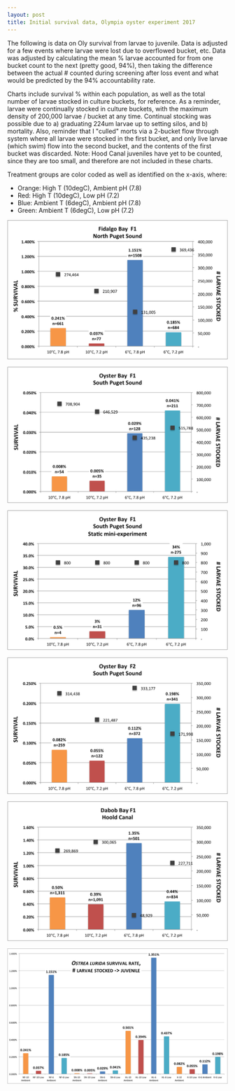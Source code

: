 ```yaml
---
layout: post
title: Initial survival data, Olympia oyster experiment 2017
---
```


The following is data on Oly survival from larvae to juvenile. Data is adjusted for a few events where larvae were lost due to overflowed bucket, etc. Data was adjusted by calculating the mean % larvae accounted for from one bucket count to the next (pretty good, 94%), then taking the difference between the actual # counted during screening after loss event and what would be predicted by the 94% accountability rate. 

Charts include survival % within each population, as well as the total number of larvae stocked in culture buckets, for reference. As a reminder, larvae were continually stocked in culture buckets, with the maximum density of 200,000 larvae / bucket at any time.  Continual stocking was possible due to a) graduating 224um larvae up to setting silos, and b) mortality. Also, reminder that I "culled" morts via a 2-bucket flow through system where all larvae were stocked in the first bucket, and only live larvae (which swim) flow into the second bucket, and the contents of the first bucket was discarded. Note: Hood Canal juveniles have yet to be counted, since they are too small, and therefore are not included in these charts. 

Treatment groups are color coded as well as identified on the x-axis, where:
  * Orange: High T (10degC), Ambient pH (7.8)
  * Red: High T (10degC), Low pH (7.2)
  * Blue: Ambient T (6degC), Ambient pH (7.8)
  * Green: Ambient T (6degC), Low pH (7.2)

![North Sound Survival Chart](https://github.com/laurahspencer/O.lurida_Stress/blob/master/Images/2017-08-28_NF-Survival-chart.png?raw=true)

![South South Survival Chart](https://github.com/laurahspencer/O.lurida_Stress/blob/master/Images/2017-08-28_SN-Survival-chart.png?raw=true)

![South South Static Survival Chart](https://github.com/laurahspencer/O.lurida_Stress/blob/master/Images/2017-08-28_SN-static-Survival-chart.png?raw=true)

![South South F2 (K) Survival Chart](https://github.com/laurahspencer/O.lurida_Stress/blob/master/Images/2017-08-28_K-Survival-chart.png?raw=true)

![Hood Canal Survival Chart](https://github.com/laurahspencer/O.lurida_Stress/blob/master/Images/2017-08-28_HL-Survival-chart.png?raw=true)

![All Pops Survival Chart](https://github.com/laurahspencer/O.lurida_Stress/blob/master/Images/2017-08-28_All-Pops-Survival-chart.png?raw=true)
